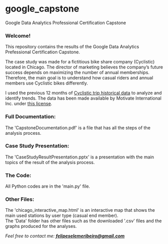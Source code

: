 # google_capstone
 Google Data Analytics Professional Certification Capstone

### Welcome!
This repository contains the results of the Google Data Analytics Prefessional Certification Capstone.  
  
The case study was made for a fictitious bike share company (Cyclistic) located in Chicago. The director of marketing 
believes the company’s future success depends on maximizing the number of annual memberships. Therefore, the main goal 
is to understand how casual riders and annual members use Cyclistic bikes differently.  
  
I used the previous 12 months of [Cyclistic trip historical data](https://divvy-tripdata.s3.amazonaws.com/index.html) 
to analyze and identify trends. The data has been made available by Motivate International Inc. under 
[this license](https://ride.divvybikes.com/data-license-agreement).
  
  
### Full Documentation:
The 'CapstoneDocumentation.pdf' is a file that has all the steps of the analysis process.  
  
  
### Case Study Presentation:
The 'CaseStudyResultPresentation.pptx' is a presentation with the main topics of the result of the analysis process.  
  
  
### The Code:
All Python codes are in the 'main.py' file.  
  
  
### Other Files:
The 'chicago_interactive_map.html' is an interactive map that shows the main used stations by user type (casual end member).  
The 'Data' folder has other files such as the downloaded '.csv' files and the graphs produced for the analyses.  
  
  
  
_Feel free to contact me: **felipeselemeribeiro@gmail.com**_
